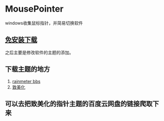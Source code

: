 # MousePointer

windows收集鼠标指针，并简易切换软件

## [免安装下载](https://github.com/abearxiong/MousePointer/releases/download/1.0.0/MousePoint.zip)

之后主要是修改软件的主题的添加。

## 下载主题的地方

1. [rainmeter bbs](https://bbs.rainmeter.cn/forum.php?mod=forumdisplay&fid=215&typeid=443&typeid=443&filter=typeid&page=10)
2. [致美化](https://zhutix.com/tag/cursors/)

## 可以去把致美化的指针主题的百度云网盘的链接爬取下来

